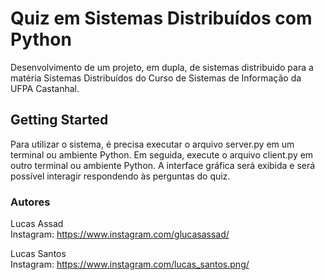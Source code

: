 # Quiz em Sistemas Distribuídos com Python

Desenvolvimento de um projeto, em dupla, de sistemas distribuido para a matéria Sistemas Distribuídos do Curso de Sistemas de Informação da UFPA Castanhal.

## Getting Started

Para utilizar o sistema, é precisa executar o arquivo server.py em um terminal ou ambiente Python. Em seguida, execute o arquivo client.py em outro terminal ou ambiente Python. A interface gráfica será exibida e será possível interagir respondendo às perguntas do quiz. 

### Autores

Lucas Assad<br>
Instagram: https://www.instagram.com/glucasassad/ <br>

Lucas Santos<br>
Instagram: https://www.instagram.com/lucas_santos.png/
